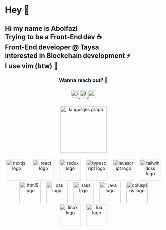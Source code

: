 <h1 align="left">Hey 👋</h1>

###

<h2 align="left">Hi my name is Abolfazl <br>Trying to be a Front-End dev ☕️ <br>Front-End developer @ Taysa <br>interested in Blockchain development ⚡️<br>I use vim (btw) 🦦</h2>

###

<h3 align="center">Wanna reach out? 🚀</h3>

###

<div align="center">
  <a href="https://www.linkedin.com/in/abolfazl-samarghandi/" target="_blank">
    <img src="https://img.shields.io/static/v1?message=LinkedIn&logo=linkedin&label=&color=0077B5&logoColor=white&labelColor=&style=for-the-badge" height="25" alt="linkedin logo"  />
  </a>
  <a href="https://t.me/LigerTheTextrovert" target="_blank">
    <img src="https://img.shields.io/static/v1?message=Telegram&logo=telegram&label=&color=2CA5E0&logoColor=white&labelColor=&style=for-the-badge" height="25" alt="telegram logo"  />
  </a>
  <a href="samarghandi.dev@gmail.com" target="_blank">
    <img src="https://img.shields.io/static/v1?message=Gmail&logo=gmail&label=&color=D14836&logoColor=white&labelColor=&style=for-the-badge" height="25" alt="gmail logo"  />
  </a>
</div>

###

<div align="center">
  <img src="https://github-readme-stats.vercel.app/api/top-langs?username=LigerTheTextRovert&locale=en&hide_title=false&layout=compact&card_width=320&langs_count=5&theme=dracula&hide_border=false&order=2" height="150" alt="languages graph"  />
</div>

###

<div align="center">
  <img src="https://cdn.jsdelivr.net/gh/devicons/devicon/icons/nextjs/nextjs-original.svg" height="68" alt="nextjs logo"  />
  <img width="10" />
  <img src="https://cdn.simpleicons.org/react/61DAFB" height="68" alt="react logo"  />
  <img width="10" />
  <img src="https://cdn.jsdelivr.net/gh/devicons/devicon/icons/redux/redux-original.svg" height="68" alt="redux logo"  />
  <img width="10" />
  <img src="https://cdn.jsdelivr.net/gh/devicons/devicon/icons/typescript/typescript-original.svg" height="68" alt="typescript logo"  />
  <img width="10" />
  <img src="https://cdn.jsdelivr.net/gh/devicons/devicon/icons/javascript/javascript-original.svg" height="68" alt="javascript logo"  />
  <img width="10" />
  <img src="https://cdn.simpleicons.org/tailwindcss/06B6D4" height="68" alt="tailwindcss logo"  />
  <img width="10" />
  <img src="https://cdn.jsdelivr.net/gh/devicons/devicon/icons/html5/html5-original.svg" height="68" alt="html5 logo"  />
  <img width="10" />
  <img src="https://cdn.jsdelivr.net/gh/devicons/devicon/icons/css3/css3-original.svg" height="68" alt="css logo"  />
  <img width="10" />
  <img src="https://skillicons.dev/icons?i=sass" height="68" alt="sass logo"  />
  <img width="10" />
  <img src="https://cdn.jsdelivr.net/gh/devicons/devicon/icons/java/java-original.svg" height="68" alt="java logo"  />
  <img width="10" />
  <img src="https://cdn.jsdelivr.net/gh/devicons/devicon/icons/cplusplus/cplusplus-original.svg" height="68" alt="cplusplus logo"  />
  <img width="10" />
  <img src="https://cdn.jsdelivr.net/gh/devicons/devicon/icons/linux/linux-original.svg" height="68" alt="linux logo"  />
  <img width="10" />
  <img src="https://cdn.jsdelivr.net/gh/devicons/devicon/icons/lua/lua-original.svg" height="68" alt="lua logo"  />
</div>

###
